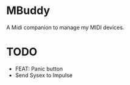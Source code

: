 # MBuddy

A Midi companion to manage my MIDI devices.


# TODO
* FEAT: Panic button
* Send Sysex to Impulse
